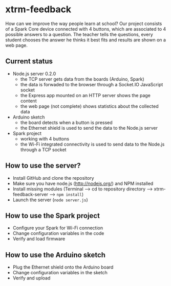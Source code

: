 xtrm-feedback
=============

How can we improve the way people learn at school? Our project consists of a Spark Core device connected with 4 buttons, which are associated to 4 possible answers to a question. The teacher tells the questions, every student chooses the answer he thinks it best fits and results are shown on a web page.

## Current status

- Node.js server 0.2.0
  - the TCP server gets data from the boards (Arduino, Spark)
  - the data is forwaded to the browser through a Socket.IO JavaScript socket
  - the Express app mounted on an HTTP server shows the page content
  - the web page (not complete) shows statistics about the collected data
- Arduino sketch
  - the board detects when a button is pressed
  - the Ethernet shield is used to send the data to the Node.js server
- Spark project
  - working with 4 buttons
  - the Wi-Fi integrated connectivity is used to send data to the Node.js through a TCP socket

## How to use the server?

- Install GitHub and clone the repository
- Make sure you have node.js (http://nodejs.org/) and NPM installed
- Install missing modules (Terminal --> cd to repository directory --> xtrm-feedback-server --> `npm install`)
- Launch the server (`node server.js`)

## How to use the Spark project

- Configure your Spark for Wi-Fi connection
- Change configuration variables in the code
- Verify and load firmware

## How to use the Arduino sketch

- Plug the Ethernet shield onto the Arduino board
- Change configuration variables in the sketch
- Verify and upload
